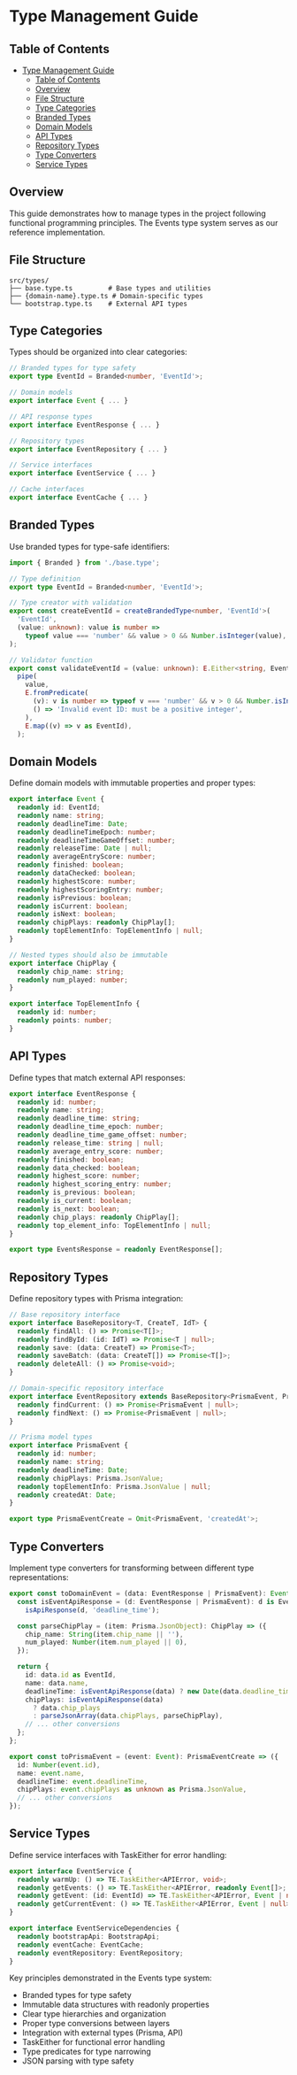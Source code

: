# Type Management Guide

## Table of Contents

- [Type Management Guide](#type-management-guide)
  - [Table of Contents](#table-of-contents)
  - [Overview](#overview)
  - [File Structure](#file-structure)
  - [Type Categories](#type-categories)
  - [Branded Types](#branded-types)
  - [Domain Models](#domain-models)
  - [API Types](#api-types)
  - [Repository Types](#repository-types)
  - [Type Converters](#type-converters)
  - [Service Types](#service-types)

## Overview

This guide demonstrates how to manage types in the project following functional programming principles. The Events type system serves as our reference implementation.

## File Structure

```
src/types/
├── base.type.ts         # Base types and utilities
├── {domain-name}.type.ts # Domain-specific types
└── bootstrap.type.ts    # External API types
```

## Type Categories

Types should be organized into clear categories:

```typescript
// Branded types for type safety
export type EventId = Branded<number, 'EventId'>;

// Domain models
export interface Event { ... }

// API response types
export interface EventResponse { ... }

// Repository types
export interface EventRepository { ... }

// Service interfaces
export interface EventService { ... }

// Cache interfaces
export interface EventCache { ... }
```

## Branded Types

Use branded types for type-safe identifiers:

```typescript
import { Branded } from './base.type';

// Type definition
export type EventId = Branded<number, 'EventId'>;

// Type creator with validation
export const createEventId = createBrandedType<number, 'EventId'>(
  'EventId',
  (value: unknown): value is number =>
    typeof value === 'number' && value > 0 && Number.isInteger(value),
);

// Validator function
export const validateEventId = (value: unknown): E.Either<string, EventId> =>
  pipe(
    value,
    E.fromPredicate(
      (v): v is number => typeof v === 'number' && v > 0 && Number.isInteger(v),
      () => 'Invalid event ID: must be a positive integer',
    ),
    E.map((v) => v as EventId),
  );
```

## Domain Models

Define domain models with immutable properties and proper types:

```typescript
export interface Event {
  readonly id: EventId;
  readonly name: string;
  readonly deadlineTime: Date;
  readonly deadlineTimeEpoch: number;
  readonly deadlineTimeGameOffset: number;
  readonly releaseTime: Date | null;
  readonly averageEntryScore: number;
  readonly finished: boolean;
  readonly dataChecked: boolean;
  readonly highestScore: number;
  readonly highestScoringEntry: number;
  readonly isPrevious: boolean;
  readonly isCurrent: boolean;
  readonly isNext: boolean;
  readonly chipPlays: readonly ChipPlay[];
  readonly topElementInfo: TopElementInfo | null;
}

// Nested types should also be immutable
export interface ChipPlay {
  readonly chip_name: string;
  readonly num_played: number;
}

export interface TopElementInfo {
  readonly id: number;
  readonly points: number;
}
```

## API Types

Define types that match external API responses:

```typescript
export interface EventResponse {
  readonly id: number;
  readonly name: string;
  readonly deadline_time: string;
  readonly deadline_time_epoch: number;
  readonly deadline_time_game_offset: number;
  readonly release_time: string | null;
  readonly average_entry_score: number;
  readonly finished: boolean;
  readonly data_checked: boolean;
  readonly highest_score: number;
  readonly highest_scoring_entry: number;
  readonly is_previous: boolean;
  readonly is_current: boolean;
  readonly is_next: boolean;
  readonly chip_plays: readonly ChipPlay[];
  readonly top_element_info: TopElementInfo | null;
}

export type EventsResponse = readonly EventResponse[];
```

## Repository Types

Define repository types with Prisma integration:

```typescript
// Base repository interface
export interface BaseRepository<T, CreateT, IdT> {
  readonly findAll: () => Promise<T[]>;
  readonly findById: (id: IdT) => Promise<T | null>;
  readonly save: (data: CreateT) => Promise<T>;
  readonly saveBatch: (data: CreateT[]) => Promise<T[]>;
  readonly deleteAll: () => Promise<void>;
}

// Domain-specific repository interface
export interface EventRepository extends BaseRepository<PrismaEvent, PrismaEventCreate, EventId> {
  readonly findCurrent: () => Promise<PrismaEvent | null>;
  readonly findNext: () => Promise<PrismaEvent | null>;
}

// Prisma model types
export interface PrismaEvent {
  readonly id: number;
  readonly name: string;
  readonly deadlineTime: Date;
  readonly chipPlays: Prisma.JsonValue;
  readonly topElementInfo: Prisma.JsonValue | null;
  readonly createdAt: Date;
}

export type PrismaEventCreate = Omit<PrismaEvent, 'createdAt'>;
```

## Type Converters

Implement type converters for transforming between different type representations:

```typescript
export const toDomainEvent = (data: EventResponse | PrismaEvent): Event => {
  const isEventApiResponse = (d: EventResponse | PrismaEvent): d is EventResponse =>
    isApiResponse(d, 'deadline_time');

  const parseChipPlay = (item: Prisma.JsonObject): ChipPlay => ({
    chip_name: String(item.chip_name || ''),
    num_played: Number(item.num_played || 0),
  });

  return {
    id: data.id as EventId,
    name: data.name,
    deadlineTime: isEventApiResponse(data) ? new Date(data.deadline_time) : data.deadlineTime,
    chipPlays: isEventApiResponse(data)
      ? data.chip_plays
      : parseJsonArray(data.chipPlays, parseChipPlay),
    // ... other conversions
  };
};

export const toPrismaEvent = (event: Event): PrismaEventCreate => ({
  id: Number(event.id),
  name: event.name,
  deadlineTime: event.deadlineTime,
  chipPlays: event.chipPlays as unknown as Prisma.JsonValue,
  // ... other conversions
});
```

## Service Types

Define service interfaces with TaskEither for error handling:

```typescript
export interface EventService {
  readonly warmUp: () => TE.TaskEither<APIError, void>;
  readonly getEvents: () => TE.TaskEither<APIError, readonly Event[]>;
  readonly getEvent: (id: EventId) => TE.TaskEither<APIError, Event | null>;
  readonly getCurrentEvent: () => TE.TaskEither<APIError, Event | null>;
}

export interface EventServiceDependencies {
  readonly bootstrapApi: BootstrapApi;
  readonly eventCache: EventCache;
  readonly eventRepository: EventRepository;
}
```

Key principles demonstrated in the Events type system:

- Branded types for type safety
- Immutable data structures with readonly properties
- Clear type hierarchies and organization
- Proper type conversions between layers
- Integration with external types (Prisma, API)
- TaskEither for functional error handling
- Type predicates for type narrowing
- JSON parsing with type safety
